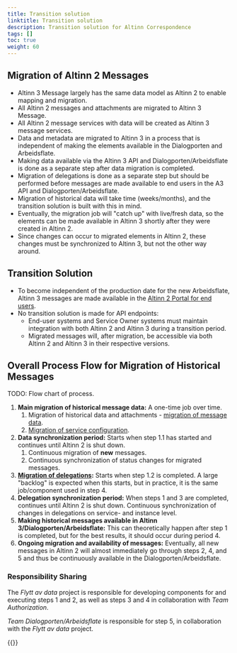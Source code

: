 ```yaml
---
title: Transition solution
linktitle: Transition solution
description: Transition solution for Altinn Correspondence
tags: []
toc: true
weight: 60
---
```


## Migration of Altinn 2 Messages

- Altinn 3 Message largely has the same data model as Altinn 2 to enable mapping and migration.
- All Altinn 2 messages and attachments are migrated to Altinn 3 Message.
- All Altinn 2 message services with data will be created as Altinn 3 message services.
- Data and metadata are migrated to Altinn 3 in a process that is independent of making the elements available in the Dialogporten and Arbeidsflate.
- Making data available via the Altinn 3 API and Dialogporten/Arbeidsflate is done as a separate step after data migration is completed.
- Migration of delegations is done as a separate step but should be performed before messages are made available to end users in the A3 API and Dialogporten/Arbeidsflate.
- Migration of historical data will take time (weeks/months), and the transition solution is built with this in mind.
- Eventually, the migration job will "catch up" with live/fresh data, so the elements can be made available in Altinn 3 shortly after they were created in Altinn 2.
- Since changes can occur to migrated elements in Altinn 2, these changes must be synchronized to Altinn 3, but not the other way around.

## Transition Solution

- To become independent of the production date for the new Arbeidsflate, Altinn 3 messages are made available in the [Altinn 2 Portal for end users](./portal/).
- No transition solution is made for API endpoints:
  - End-user systems and Service Owner systems must maintain integration with both Altinn 2 and Altinn 3 during a transition period.
  - Migrated messages will, after migration, be accessible via both Altinn 2 and Altinn 3 in their respective versions.

## Overall Process Flow for Migration of Historical Messages

TODO: Flow chart of process.

1. **Main migration of historical message data:** A one-time job over time.
   1. Migration of historical data and attachments - [migration of message data](./data-migration/).
   2. [Migration of service configuration](./service-migration/).
2. **Data synchronization period:** Starts when step 1.1 has started and continues until Altinn 2 is shut down.
   1. Continuous migration of **new** messages.
   2. Continuous synchronization of status changes for migrated messages.
3. **[Migration of delegations](./delegation-migration/):** Starts when step 1.2 is completed.
   A large "backlog" is expected when this starts, but in practice, it is the same job/component used in step 4.
4. **Delegation synchronization period:** When steps 1 and 3 are completed, continues until Altinn 2 is shut down.
   Continuous synchronization of changes in delegations on service- and instance level.
5. **Making historical messages available in Altinn 3/Dialogporten/Arbeidsflate:** This can theoretically happen after step 1 is completed, but for the best results, it should occur during period 4.
6. **Ongoing migration and availability of messages:** Eventually, all new messages in Altinn 2 will almost immediately go through steps 2, 4, and 5 and thus be continuously available in the Dialogporten/Arbeidsflate.

### Responsibility Sharing

The *Flytt av data* project is responsible for developing components for and executing steps 1 and 2, as well as steps 3 and 4 in collaboration with *Team Authorization*.

*Team Dialogporten/Arbeidsflate* is responsible for step 5, in collaboration with the *Flytt av data* project.

{{<children />}}
